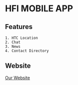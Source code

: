 # HFI MOBILE APP


## Features
```
1. HTC Location
2. Chat
3. News
4. Contact Directory
```
## Website
[Our Website](https://hemophilia.in)
